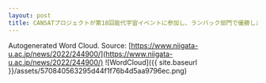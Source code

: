 ```yaml
---
layout: post
title: CANSATプロジェクトが第18回能代宇宙イベントに参加し、ランバック部門で優勝しました
---
```

Autogenerated Word Cloud.
Source\: [https://www.niigata-u.ac.jp/news/2022/244900/](https://www.niigata-u.ac.jp/news/2022/244900/)
![WordCloud]({{ site.baseurl }}/assets/570840563295d44f1f76b4d5aa9796ec.png)